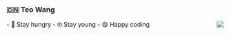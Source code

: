 ### :cn: Teo Wang
<img align="right" src="https://github-readme-stats.vercel.app/api?username=ou-taku14&show_icons=true&icon_color=0366d6&text_color=24292e&bg_color=ffffff&hide_title=true" />
- 🤔 Stay hungry
- 🤓 Stay young
- 😄 Happy coding

<!--
**ou-taku14/ou-taku14** is a ✨ _special_ ✨ repository because its `README.md` (this file) appears on your GitHub profile.

Here are some ideas to get you started:

- 🔭 I’m currently working on ...
- 🌱 I’m currently learning ...
- 👯 I’m looking to collaborate on ...
- 🤔 I’m looking for help with ...
- 💬 Ask me about ...
- 📫 How to reach me: ...
- 😄 Pronouns: ...
- ⚡ Fun fact: ...
-->
